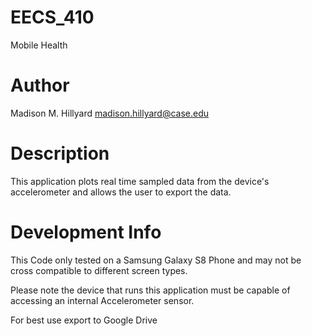 # EECS_410
Mobile Health

# Author
Madison M. Hillyard
madison.hillyard@case.edu

# Description
This application plots real time sampled data from the device's accelerometer and allows the user to export the data.

# Development Info

This Code only tested on a Samsung Galaxy S8 Phone and may not be cross compatible to different screen types. 

Please note the device that runs this application must be capable of accessing an internal Accelerometer sensor.

For best use export to Google Drive
